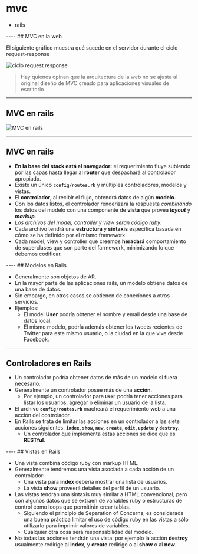 # mvc

<div class="main-list">

* rails

</div>
----
## MVC en la web

El siguiente gráfico muestra qué sucede en el servidor durante el ciclo
request-response 

![ciclo request response](static/rails-ciclo-completo.png)

> Hay quienes opinan que la arquitectura de la web no se ajusta al original
> diseño de MVC creado para aplicaciones visuales de escritorio
<!-- .element: class="frafgment" -->

----
<!-- .slide: data-auto-animate -->

## MVC en rails

![MVC en rails](static/rails-mvc.png)

----
<!-- .slide: data-auto-animate -->
## MVC en rails

<div class="small">

* **En la base del stack está el navegador:** el requerimiento fluye subiendo por
  las capas hasta llegar al **router** que despachará al controlador apropiado.
* Existe un único **`config/routes.rb`** y múltiples controladores, modelos y vistas.
* El **controlador**, al recibir el flujo, obtendrá datos de algún **modelo**.
* Con los datos listos, el controlador renderizará la respuesta _combinando_ los
  datos del modelo con una componente de **vista** que provea **_layout_** y
  **_markup_**.
* _Los archivos del model, controller y view serán código ruby_.
* Cada archivo tendrá una **estructura** y **sintaxis** específica basada en cómo se ha
  definido por el mismo framework.
* Cada model, view y controller que creemos **heradará** comportamiento de
  superclases que son parte del farmework, minimizando lo que debemos codificar.
</div>
----
## Modelos en Rails

* Generalmente son objetos de AR.
* En la mayor parte de las aplicaciones rails, un modelo obtiene datos de una
  base de datos.
* Sin embargo, en otros casos se obtienen de conexiones a otros servicios.
* Ejemplos:
  * El model **User** podría obtener el nombre y email desde una base de datos
    local.
  * El mismo modelo, podría además obtener los tweets recientes de Twitter para
    este mismo usuario, o la ciudad en la que vive desde Facebook.
----
## Controladores en Rails

<div class="small">

* Un controlador podría obtener datos de más de un modelo si fuera necesario.
* Generalmente un controlador posee más de una **acción**.
  * Por ejemplo, un controlador para **`User`** podría tener acciones para
    listar los usuarios, agregar o eliminar un usuario de la lista.
* El archivo **`config/routes.rb`** macheará el requerimiento web a una acción
  del controlador.
* En Rails se trata de limitar las acciones en un controlador a las siete
  acciones siguientes: **`index`, `show`, `new`, `create`, `edit`, `update` y
  `destroy`**.
  * Un controlador que implementa estas acciones se dice que es **RESTful**.
</div>
----
## Vistas en Rails

<div class="small">

* Una vista combina código ruby con markup HTML.
* Generalmente tendremos una vista asociada a cada acción de un controlador:
  * Una vista para **index** debería mostrar una lista de usuarios.
  * La vista **show** proveerá detalles del perfil de un usuario.
* Las vistas tendrán una sintaxis muy similar a HTML convencional, pero con
  algunos datos que se extraen de variables ruby o estructuras de control como
  loops que permitirán crear tablas.
  * Siguiendo el principio de Separation of Concerns, es considerada una buena
    práctica limitar el uso de código ruby en las vistas a sólo utilizarlo para
    imprimir valores de variables.
  * Cualquier otra cosa será responsabilidad del modelo.
* No todas las acciones tendrán una vista: por ejemplo la acción **destroy**
  usualmente redirige al **index**, y **create** redirige o al **show** o al **new**.
</div>
